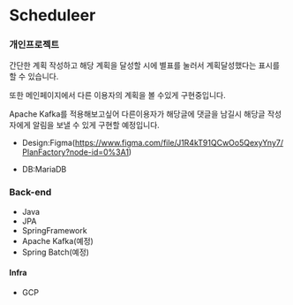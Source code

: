 # Scheduleer

### 개인프로젝트

간단한 계획 작성하고 해당 계획을 달성할 시에 별표를 눌러서 계획달성했다는 표시를 할 수 있습니다.

또한 메인페이지에서 다른 이용자의 계획을 볼 수있게 구현중입니다.

Apache Kafka를 적용해보고싶어 다른이용자가 해당글에 댓글을 남길시 해당글 작성자에게 알림을 보낼 수 있게 구현할 예정입니다.
* Design:Figma(https://www.figma.com/file/J1R4kT91QCwOo5QexyYny7/PlanFactory?node-id=0%3A1)

* DB:MariaDB

### Back-end

* Java
* JPA
* SpringFramework
* Apache Kafka(예정)
* Spring Batch(예정)

#### Infra
* GCP
